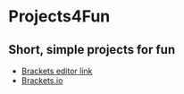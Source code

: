 # Projects4Fun
Short, simple projects for fun
---
- [Brackets editor link](https://objects.githubusercontent.com/github-production-release-asset-2e65be/372774581/732ecba6-a1b9-4fd3-9622-1c5c3c6022ec?X-Amz-Algorithm=AWS4-HMAC-SHA256&X-Amz-Credential=AKIAIWNJYAX4CSVEH53A%2F20230716%2Fus-east-1%2Fs3%2Faws4_request&X-Amz-Date=20230716T035908Z&X-Amz-Expires=300&X-Amz-Signature=449d8359cc40af639453535518a3c0a939af96bff086d30cdf50821cb5420c22&X-Amz-SignedHeaders=host&actor_id=0&key_id=0&repo_id=372774581&response-content-disposition=attachment%3B%20filename%3DBrackets-2.2.1.exe&response-content-type=application%2Foctet-stream)
- [Brackets.io](https://brackets.io/)
